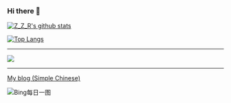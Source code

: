 ### Hi there 👋

<!--
**Sam2007-coder/Sam2007-coder** is a ✨ _special_ ✨ repository because its `README.md` (this file) appears on your GitHub profile.

Here are some ideas to get you started:

- 🔭 I’m currently working on ...
- 🌱 I’m currently learning ...
- 👯 I’m looking to collaborate on ...
- 🤔 I’m looking for help with ...
- 💬 Ask me about ...
- 📫 How to reach me: ...
- 😄 Pronouns: ...
- ⚡ Fun fact: ...
-->

[![Z_Z_R's github stats](https://github-readme-stats.vercel.app/api?username=AFewMoon&show_icons=true)](https://github.com/anuraghazra/github-readme-stats)

[![Top Langs](https://github-readme-stats.vercel.app/api/top-langs/?username=AFewMoon)](https://github.com/anuraghazra/github-readme-stats)

---

![](http://ipcounter.ihcr.top/?mode=2&mail=2926034114@qq.com&str=Join%20Us,%20We%20Need%20You.&qq=2926034114&gh=AFewMoon&lg=Z_Z_R)

---

[My blog (Simple Chinese)](https://www.cnblogs.com/Sam2007/)

![Bing每日一图](https://api.xygeng.cn/Bing/)
